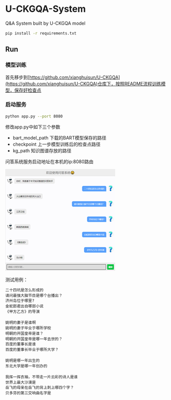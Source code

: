 # U-CKGQA-System
Q&A System built by U-CKGQA model

```bash
pip install -r requirements.txt
```

## Run

### 模型训练
首先移步到[https://github.com/xianghuisun/U-CKGQA](https://github.com/xianghuisun/U-CKGQA)仓库下，按照README流程训练模型，保存好检查点

### 启动服务
```bash
python app.py --port 8080
```

修改app.py中如下三个参数
- bart_model_path 下载的BART模型保存的路径
- checkpoint 上一步模型训练后的检查点路径
- kg_path 知识图谱存放的路径

问答系统服务启动地址在本机的ip:8080路由

![测试样例](./png/qa.png)


测试用例：

```bash
二十四坑是怎么形成的
请问最强大脑节目是哪个台播出？
济州岛位于哪里?
金蛇郎君出自哪部小说
《甲方乙方》的导演

姚明的妻子是谁啊
姚明的妻子毕业于哪所学校
明朝的开国皇帝是谁？
明朝的开国皇帝是哪一年去世的？
百度的董事长是谁
百度的董事长毕业于哪所大学？

姚明是哪一年出生的
东北大学是哪一年创办的

我挥一挥衣袖，不带走一片云彩的诗人是谁
世界上最大沙漠是
岳飞的母亲在岳飞的背上刺上哪四个字？
贝多芬的第三交响曲名字是
```